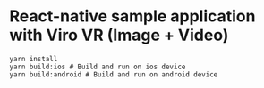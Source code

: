 # React-native sample application with Viro VR (Image + Video)
```
yarn install
yarn build:ios # Build and run on ios device
yarn build:android # Build and run on android device
```